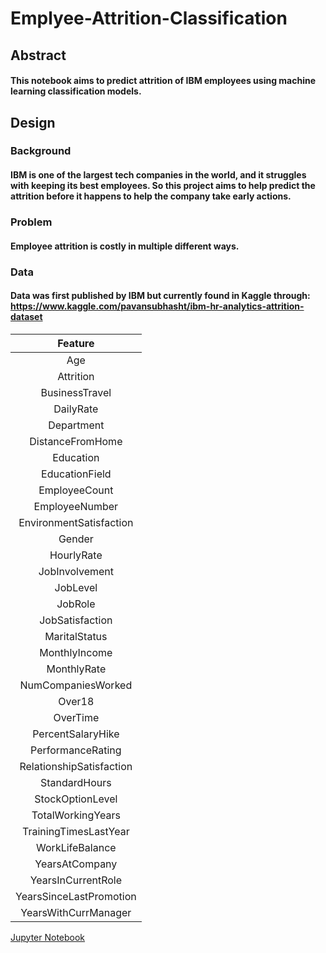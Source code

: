 # Emplyee-Attrition-Classification
## Abstract 
#### This notebook aims to predict attrition of IBM employees using machine learning classification models.

## Design 
### Background 
#### IBM is one of the largest tech companies in the world, and it struggles with keeping its best employees. So this project aims to help predict the attrition before it happens to help the company take early actions.
### Problem
#### Employee attrition is costly in multiple different ways.
### Data
#### Data was first published by IBM but currently found in Kaggle through: https://www.kaggle.com/pavansubhasht/ibm-hr-analytics-attrition-dataset

|  Feature  | 
| :----------:  |
|  Age| 
|  Attrition | 
|  BusinessTravel |  
|  DailyRate |
|  Department | 
|  DistanceFromHome | 
|  Education | 
|  EducationField|  
| EmployeeCount | 
|  EmployeeNumber |
|  EnvironmentSatisfaction | 
|  Gender | 
|  HourlyRate |
| JobInvolvement |
|  JobLevel | 
|  JobRole| 
|  JobSatisfaction |  
|  MaritalStatus | 
|  MonthlyIncome | 
|  MonthlyRate|
|  NumCompaniesWorked | 
|  Over18|
| OverTime |
|  PercentSalaryHike |
|  PerformanceRating |
|  RelationshipSatisfaction | 
|  StandardHours |
| StockOptionLevel | 
|  TotalWorkingYears | 
|  TrainingTimesLastYear | 
|  WorkLifeBalance| 
| YearsAtCompany |
|  YearsInCurrentRole| 
| YearsSinceLastPromotion |
|  YearsWithCurrManager| 

<a href="https://github.com/RaghadAlkhudhair/Emplyee-Attrition-Classification/blob/main/Classification_project.ipynb" > Jupyter Notebook </a>
